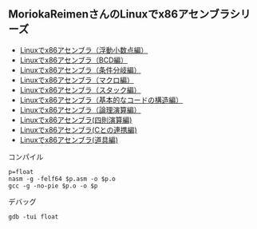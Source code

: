 ## MoriokaReimenさんのLinuxでx86アセンブラシリーズ

- [Linuxでx86アセンブラ（浮動小数点編）](https://qiita.com/MoriokaReimen/items/8d3b0dddcc2a77ecdfa5)
- [Linuxでx86アセンブラ（BCD編）](http://qiita.com/MoriokaReimen/items/f66329680e98022c6bab)
- [Linuxでx86アセンブラ（条件分岐編）](http://qiita.com/MoriokaReimen/items/66b8c0e3b2ef1d2993bb)
- [Linuxでx86アセンブラ（マクロ編）](http://qiita.com/MoriokaReimen/items/45abbb6c2938abd505ff)
- [Linuxでx86アセンブラ（スタック編）](http://qiita.com/MoriokaReimen/items/31a8f8ce4a46ba0f3590)
- [Linuxでx86アセンブラ（基本的なコードの構造編）](http://qiita.com/MoriokaReimen/items/b320e6cc82c8873a602f)
- [Linuxでx86アセンブラ（論理演算編）](http://qiita.com/MoriokaReimen/items/bf863585616ad0a0a969)
- [Linuxでx86アセンブラ(四則演算編)](http://qiita.com/MoriokaReimen/items/4853587dcb9eb96fab62)
- [Linuxでx86アセンブラ(Cとの連携編)](http://qiita.com/MoriokaReimen/items/590a4ddb3de15bfacb4b)
- [Linuxでx86アセンブラ(道具編)](http://qiita.com/MoriokaReimen/items/b316a68d76c1eafa18f8)

コンパイル

```
p=float
nasm -g -felf64 $p.asm -o $p.o
gcc -g -no-pie $p.o -o $p
```

デバッグ

```
gdb -tui float
```
